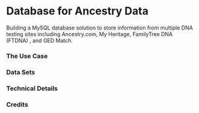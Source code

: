 # Database for Ancestry Data

Building a MySQL database solution to store information from multiple DNA testing sites including Ancestry.com, My Heritage, FamilyTree DNA (FTDNA) , and GED Match.


### The Use Case

### Data Sets





### Technical Details
  
  
### Credits
